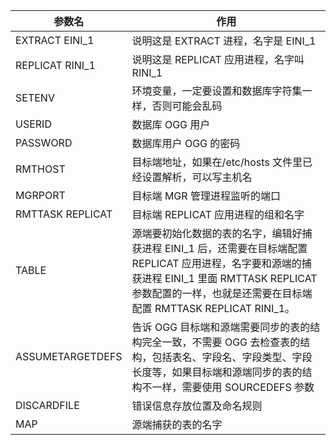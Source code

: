 | 参数名           | 作用                                                         |
| ---------------- | ------------------------------------------------------------ |
| EXTRACT EINI_1   | 说明这是 EXTRACT 进程，名字是 EINI_1                         |
| REPLICAT RINI_1  | 说明这是 REPLICAT 应用进程，名字叫 RINI_1                    |
| SETENV           | 环境变量，一定要设置和数据库字符集一样，否则可能会乱码       |
| USERID           | 数据库 OGG 用户                                              |
| PASSWORD         | 数据库用户 OGG 的密码                                        |
| RMTHOST          | 目标端地址，如果在/etc/hosts 文件里已经设置解析，可以写主机名 |
| MGRPORT          | 目标端 MGR 管理进程监听的端口                                |
| RMTTASK REPLICAT | 目标端 REPLICAT 应用进程的组和名字                           |
| TABLE            | 源端要初始化数据的表的名字，编辑好捕获进程 EINI_1 后，还需要在目标端配置 REPLICAT 应用进程，名字要和源端的捕获进程 EINI_1 里面 RMTTASK REPLICAT 参数配置的一样，也就是还需要在目标端配置 RMTTASK REPLICAT RINI_1。 |
| ASSUMETARGETDEFS | 告诉 OGG 目标端和源端需要同步的表的结构完全一致，不需要 OGG 去检查表的结构，包括表名、字段名、字段类型、字段长度等，如果目标端和源端同步的表的结构不一样，需要使用 SOURCEDEFS 参数 |
| DISCARDFILE      | 错误信息存放位置及命名规则                                   |
| MAP              | 源端捕获的表的名字                                           |

